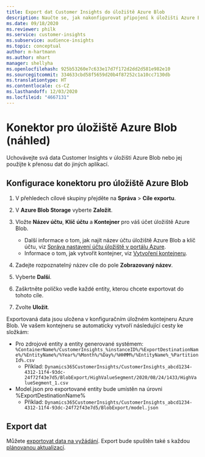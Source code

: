 ```yaml
---
title: Export dat Customer Insights do úložiště Azure Blob
description: Naučte se, jak nakonfigurovat připojení k úložišti Azure Blob.
ms.date: 09/18/2020
ms.reviewer: philk
ms.service: customer-insights
ms.subservice: audience-insights
ms.topic: conceptual
author: m-hartmann
ms.author: mhart
manager: shellyha
ms.openlocfilehash: 925b53260e7c633e17d7f172d2dd2d581e982e10
ms.sourcegitcommit: 334633cbd58f5659d20b4f87252c1a10cc7130db
ms.translationtype: HT
ms.contentlocale: cs-CZ
ms.lasthandoff: 12/03/2020
ms.locfileid: "4667131"
---
```

# <a name="connector-for-azure-blob-storage-preview"></a>Konektor pro úložiště Azure Blob (náhled)

Uchovávejte svá data Customer Insights v úložišti Azure Blob nebo jej použijte k přenosu dat do jiných aplikací.

## <a name="configure-the-connector-for-azure-blob-storage"></a>Konfigurace konektoru pro úložiště Azure Blob

1. V přehledech cílové skupiny přejděte na **Správa** > **Cíle exportu**.

1. V **Azure Blob Storage** vyberte **Založit**.

1. Vložte **Název účtu**, **Klíč účtu** a **Kontejner** pro váš účet úložiště Azure Blob.
    - Další informace o tom, jak najít název účtu úložiště Azure Blob a klíč účtu, viz [Správa nastavení účtu úložiště v portálu Azure](https://docs.microsoft.com/azure/storage/common/storage-account-manage).
    - Informace o tom, jak vytvořit kontejner, viz [Vytvoření kontejneru](https://docs.microsoft.com/azure/storage/blobs/storage-quickstart-blobs-portal#create-a-container).

1. Zadejte rozpoznatelný název cíle do pole **Zobrazovaný název**.

1. Vyberte **Další**.

1. Zaškrtněte políčko vedle každé entity, kterou chcete exportovat do tohoto cíle.

1. Zvolte **Uložit**.

Exportovaná data jsou uložena v konfiguračním úložném kontejneru Azure Blob. Ve vašem kontejneru se automaticky vytvoří následující cesty ke složkám:

- Pro zdrojové entity a entity generované systémem: `%ContainerName%/CustomerInsights_%instanceID%/%ExportDestinationName%/%EntityName%/%Year%/%Month%/%Day%/%HHMM%/%EntityName%_%PartitionId%.csv`
  - Příklad: `Dynamics365CustomerInsights/CustomerInsights_abcd1234-4312-11f4-93dc-24f72f43e7d5/BlobExport/HighValueSegment/2020/08/24/1433/HighValueSegment_1.csv`
- Model.json pro exportované entity bude umístěn na úrovni %ExportDestinationName%
  - Příklad: `Dynamics365CustomerInsights/CustomerInsights_abcd1234-4312-11f4-93dc-24f72f43e7d5/BlobExport/model.json`

## <a name="export-the-data"></a>Export dat

Můžete [exportovat data na vyžádání](/export-destinations.md#export-data-on-demand). Export bude spuštěn také s každou [plánovanou aktualizací](system.md#schedule-tab).
